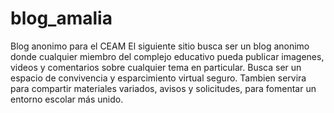 # blog_amalia
Blog anonimo para el CEAM
El siguiente sitio busca ser un blog anonimo donde cualquier miembro del complejo educativo pueda publicar imagenes, videos y comentarios sobre cualquier tema en particular. Busca ser un espacio de convivencia y esparcimiento virtual seguro. Tambien servira para compartir materiales variados, avisos y solicitudes, para fomentar un entorno escolar más unido.
